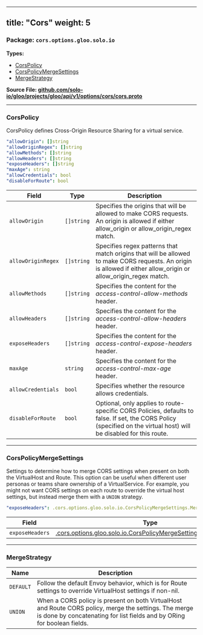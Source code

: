 
---
title: "Cors"
weight: 5
---

<!-- Code generated by solo-kit. DO NOT EDIT. -->


### Package: `cors.options.gloo.solo.io` 
**Types:**


- [CorsPolicy](#corspolicy-2)
- [CorsPolicyMergeSettings](#corspolicymergesettings)
- [MergeStrategy](#mergestrategy)
  



**Source File: [github.com/solo-io/gloo/projects/gloo/api/v1/options/cors/cors.proto](https://github.com/solo-io/gloo/blob/main/projects/gloo/api/v1/options/cors/cors.proto)**





---
### CorsPolicy

 
CorsPolicy defines Cross-Origin Resource Sharing for a virtual service.

```yaml
"allowOrigin": []string
"allowOriginRegex": []string
"allowMethods": []string
"allowHeaders": []string
"exposeHeaders": []string
"maxAge": string
"allowCredentials": bool
"disableForRoute": bool

```

| Field | Type | Description |
| ----- | ---- | ----------- | 
| `allowOrigin` | `[]string` | Specifies the origins that will be allowed to make CORS requests. An origin is allowed if either allow_origin or allow_origin_regex match. |
| `allowOriginRegex` | `[]string` | Specifies regex patterns that match origins that will be allowed to make CORS requests. An origin is allowed if either allow_origin or allow_origin_regex match. |
| `allowMethods` | `[]string` | Specifies the content for the *access-control-allow-methods* header. |
| `allowHeaders` | `[]string` | Specifies the content for the *access-control-allow-headers* header. |
| `exposeHeaders` | `[]string` | Specifies the content for the *access-control-expose-headers* header. |
| `maxAge` | `string` | Specifies the content for the *access-control-max-age* header. |
| `allowCredentials` | `bool` | Specifies whether the resource allows credentials. |
| `disableForRoute` | `bool` | Optional, only applies to route-specific CORS Policies, defaults to false. If set, the CORS Policy (specified on the virtual host) will be disabled for this route. |




---
### CorsPolicyMergeSettings

 
Settings to determine how to merge CORS settings when present on both the VirtualHost and Route.
This option can be useful when different user personas or teams share ownership of a VirtualService.
For example, you might not want CORS settings on each route to override the virtual host settings, but instead merge them with a `UNION` strategy.

```yaml
"exposeHeaders": .cors.options.gloo.solo.io.CorsPolicyMergeSettings.MergeStrategy

```

| Field | Type | Description |
| ----- | ---- | ----------- | 
| `exposeHeaders` | [.cors.options.gloo.solo.io.CorsPolicyMergeSettings.MergeStrategy](../cors.proto.sk/#mergestrategy) |  |




---
### MergeStrategy



| Name | Description |
| ----- | ----------- | 
| `DEFAULT` | Follow the default Envoy behavior, which is for Route settings to override VirtualHost settings if non-nil. |
| `UNION` | When a CORS policy is present on both VirtualHost and Route CORS policy, merge the settings. The merge is done by concatenating for list fields and by ORing for boolean fields. |





<!-- Start of HubSpot Embed Code -->
<script type="text/javascript" id="hs-script-loader" async defer src="//js.hs-scripts.com/5130874.js"></script>
<!-- End of HubSpot Embed Code -->
